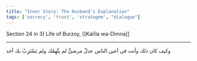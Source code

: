 ```yaml
---
title: "Inner Story: The Husband's Explanation"
tags: ['secrecy', 'trust', 'stratagem', "dialogue"]
---
```


 Section 24 in 3) Life of Burzoy, [[Kalīla wa-Dimna]]

---
وكيف كان ذلك وأنت في أعين الناس عدلٌ مرضيٌّ لم يتَّهِمْك ولم يَسْتَرِبْ بك أحد
